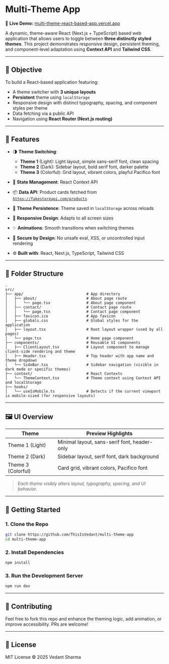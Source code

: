 # Multi-Theme App

🔗 **Live Demo:** [multi-theme-react-based-app.vercel.app](https://multi-theme-react-based-app.vercel.app/)

A dynamic, theme-aware React (Next.js + TypeScript) based web application that allows users to toggle between **three distinctly styled themes**. This project demonstrates responsive design, persistent theming, and component-level adaptation using **Context API** and **Tailwind CSS**.

---

## 📌 Objective

To build a React-based application featuring:

- A theme switcher with **3 unique layouts**
- **Persistent** theme using `localStorage`
- Responsive design with distinct typography, spacing, and component styles per theme
- Data fetching via a public API
- Navigation using **React Router (Next.js routing)**

---

## 🚀 Features

- 🌗 **Theme Switching**:
  - **Theme 1** (Light): Light layout, simple sans-serif font, clean spacing
  - **Theme 2** (Dark): Sidebar layout, bold serif font, darker palette
  - **Theme 3** (Colorful): Grid layout, vibrant colors, playful Pacifico font

- 🧠 **State Management**: React Context API
- 📦 **Data API**: Product cards fetched from [`https://fakestoreapi.com/products`](https://fakestoreapi.com/products)
- 💾 **Theme Persistence**: Theme saved in `localStorage` across reloads
- 📱 **Responsive Design**: Adapts to all screen sizes
- ✨ **Animations**: Smooth transitions when switching themes
- 🔐 **Secure by Design**: No unsafe eval, XSS, or uncontrolled input rendering
- ⚙️ **Built with**: React, Next.js, TypeScript, Tailwind CSS

---

## 📁 Folder Structure

```
.
src/
├── app/                            # App directory
│   ├── about/                      # About page route
│   │   └── page.tsx                # About page component
│   ├── contact/                    # Contact page route
│   │   └── page.tsx                # Contact page component
│   ├── favicon.ico                 # App favicon
│   ├── globals.css                 # Global styles for the application
│   ├── layout.tsx                  # Root layout wrapper (used by all pages)
│   └── page.tsx                    # Home page component
├── components/                     # Reusable UI components
│   ├── ClientLayout.tsx            # Layout component to manage client-side rendering and theme
│   ├── Header.tsx                  # Top header with app name and theme dropdown
│   └── SideBar.tsx                 # Sidebar navigation (visible in dark mode or specific themes)
├── context/                        # React Contexts
│   └── ThemeContext.tsx            # Theme context using Context API and localStorage
├── hooks/
│   └── useIsMobile.ts              # Detects if the current viewport is mobile-sized (for responsive layouts)
```

---

## 🖼️ UI Overview

| Theme              | Preview Highlights                           |
| ------------------ | -------------------------------------------- |
| Theme 1 (Light)    | Minimal layout, sans-serif font, header-only |
| Theme 2 (Dark)     | Sidebar layout, serif font, dark background  |
| Theme 3 (Colorful) | Card grid, vibrant colors, Pacifico font     |

> _Each theme visibly alters layout, typography, spacing, and UI behavior._

---

## 🔧 Getting Started

### 1. Clone the Repo

```bash
git clone https://github.com/ThisIsVedant/multi-theme-app
cd multi-theme-app
```

### 2. Install Dependencies

```bash
npm install
```

### 3. Run the Development Server

```bash
npm run dev
```

---

## 🤝 Contributing

Feel free to fork this repo and enhance the theming logic, add animation, or improve accessibility. PRs are welcome!

---

## 📜 License

MIT License © 2025 Vedant Sharma
